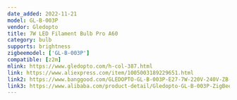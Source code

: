 ```yaml
---
date_added: 2022-11-21
model: GL-B-003P
vendor: Gledopto
title: 7W LED Filament Bulb Pro A60 
category: bulb
supports: brightness
zigbeemodel: ['GL-B-003P']
compatible: [z2m]
mlink: https://www.gledopto.com/h-col-387.html
link: https://www.aliexpress.com/item/1005003189229651.html
link2: https://www.banggood.com/GLEDOPTO-GL-B-003P-E27-7W-220V-240V-ZB-3_0-LED-Old-fashioned-Bulb-G95-LED-A60-Dimmable-Decorative-Filament-Lamp-Works-with-Alexa-Homekit-p-1921128.html
link3: https://www.alibaba.com/product-detail/Gledopto-GL-B-003P-ZigBee-CCT_1600310619831.html
---
```

